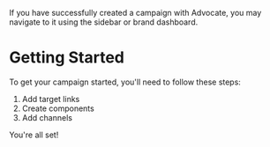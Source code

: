 If you have successfully created a campaign with Advocate, you may navigate to it using the sidebar or brand dashboard.

# Getting Started
To get your campaign started, you'll need to follow these steps:

1. Add target links
2. Create components
3. Add channels

You're all set!

